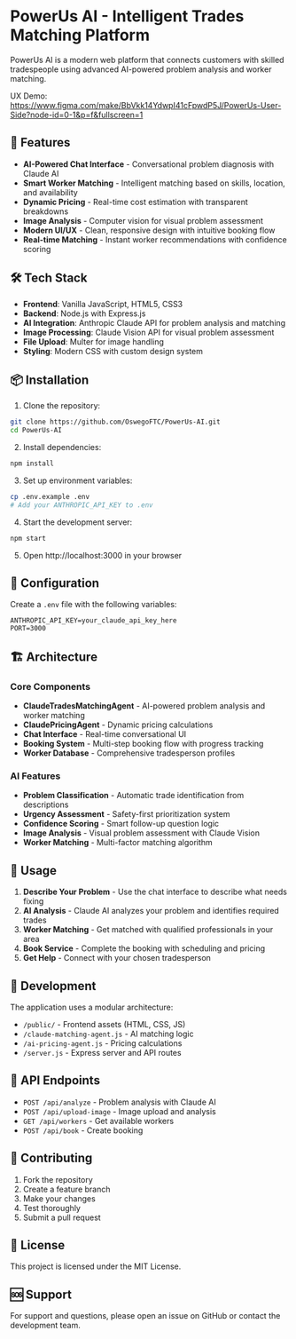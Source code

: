 # PowerUs AI - Intelligent Trades Matching Platform

PowerUs AI is a modern web platform that connects customers with skilled tradespeople using advanced AI-powered problem analysis and worker matching.

UX Demo: https://www.figma.com/make/BbVkk14YdwpI41cFpwdP5J/PowerUs-User-Side?node-id=0-1&p=f&fullscreen=1

## 🚀 Features

- **AI-Powered Chat Interface** - Conversational problem diagnosis with Claude AI
- **Smart Worker Matching** - Intelligent matching based on skills, location, and availability
- **Dynamic Pricing** - Real-time cost estimation with transparent breakdowns
- **Image Analysis** - Computer vision for visual problem assessment
- **Modern UI/UX** - Clean, responsive design with intuitive booking flow
- **Real-time Matching** - Instant worker recommendations with confidence scoring

## 🛠 Tech Stack

- **Frontend**: Vanilla JavaScript, HTML5, CSS3
- **Backend**: Node.js with Express.js
- **AI Integration**: Anthropic Claude API for problem analysis and matching
- **Image Processing**: Claude Vision API for visual problem assessment
- **File Upload**: Multer for image handling
- **Styling**: Modern CSS with custom design system

## 📦 Installation

1. Clone the repository:
```bash
git clone https://github.com/OswegoFTC/PowerUs-AI.git
cd PowerUs-AI
```

2. Install dependencies:
```bash
npm install
```

3. Set up environment variables:
```bash
cp .env.example .env
# Add your ANTHROPIC_API_KEY to .env
```

4. Start the development server:
```bash
npm start
```

5. Open http://localhost:3000 in your browser

## 🔧 Configuration

Create a `.env` file with the following variables:

```env
ANTHROPIC_API_KEY=your_claude_api_key_here
PORT=3000
```

## 🏗 Architecture

### Core Components

- **ClaudeTradesMatchingAgent** - AI-powered problem analysis and worker matching
- **ClaudePricingAgent** - Dynamic pricing calculations
- **Chat Interface** - Real-time conversational UI
- **Booking System** - Multi-step booking flow with progress tracking
- **Worker Database** - Comprehensive tradesperson profiles

### AI Features

- **Problem Classification** - Automatic trade identification from descriptions
- **Urgency Assessment** - Safety-first prioritization system
- **Confidence Scoring** - Smart follow-up question logic
- **Image Analysis** - Visual problem assessment with Claude Vision
- **Worker Matching** - Multi-factor matching algorithm

## 🎯 Usage

1. **Describe Your Problem** - Use the chat interface to describe what needs fixing
2. **AI Analysis** - Claude AI analyzes your problem and identifies required trades
3. **Worker Matching** - Get matched with qualified professionals in your area
4. **Book Service** - Complete the booking with scheduling and pricing
5. **Get Help** - Connect with your chosen tradesperson

## 🔄 Development

The application uses a modular architecture:

- `/public/` - Frontend assets (HTML, CSS, JS)
- `/claude-matching-agent.js` - AI matching logic
- `/ai-pricing-agent.js` - Pricing calculations
- `/server.js` - Express server and API routes

## 📝 API Endpoints

- `POST /api/analyze` - Problem analysis with Claude AI
- `POST /api/upload-image` - Image upload and analysis
- `GET /api/workers` - Get available workers
- `POST /api/book` - Create booking

## 🤝 Contributing

1. Fork the repository
2. Create a feature branch
3. Make your changes
4. Test thoroughly
5. Submit a pull request

## 📄 License

This project is licensed under the MIT License.

## 🆘 Support

For support and questions, please open an issue on GitHub or contact the development team.
